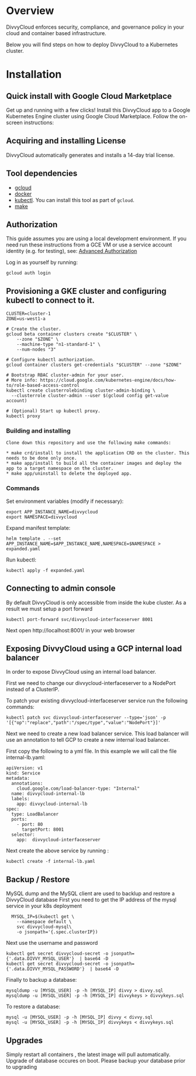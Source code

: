 
# Overview

DivvyCloud enforces security, compliance, and governance policy in your cloud and container based infrastructure.

Below you will find steps on how to deploy DivvyCloud to a Kubernetes cluster. 

# Installation

## Quick install with Google Cloud Marketplace

Get up and running with a few clicks! Install this DivvyCloud app to a Google
Kubernetes Engine cluster using Google Cloud Marketplace. Follow the on-screen
instructions:

## Acquiring and installing License 

DivvyCloud automatically generates and installs a 14-day trial license.

## Tool dependencies

- [gcloud](https://cloud.google.com/sdk/)
- [docker](https://docs.docker.com/install/)
- [kubectl](https://kubernetes.io/docs/tasks/tools/install-kubectl/). You can install
  this tool as part of `gcloud`.
- [make](https://www.gnu.org/software/make/)

## Authorization

This guide assumes you are using a local development environment. If you need
run these instructions from a GCE VM or use a service account identity
(e.g. for testing), see: [Advanced Authorization](#advanced-authorization)

Log in as yourself by running:

```shell
gcloud auth login
```

## Provisioning a GKE cluster and configuring kubectl to connect to it.

```
CLUSTER=cluster-1
ZONE=us-west1-a

# Create the cluster.
gcloud beta container clusters create "$CLUSTER" \
    --zone "$ZONE" \
    --machine-type "n1-standard-1" \
    --num-nodes "3"

# Configure kubectl authorization.
gcloud container clusters get-credentials "$CLUSTER" --zone "$ZONE"

# Bootstrap RBAC cluster-admin for your user.
# More info: https://cloud.google.com/kubernetes-engine/docs/how-to/role-based-access-control
kubectl create clusterrolebinding cluster-admin-binding \
  --clusterrole cluster-admin --user $(gcloud config get-value account)

# (Optional) Start up kubectl proxy.
kubectl proxy
```



### Building and installing 
	Clone down this repository and use the following make commands:

	* make crd/install to install the application CRD on the cluster. This needs to be done only once.
	* make app/install to build all the container images and deploy the app to a target namespace on the cluster.
	* make app/uninstall to delete the deployed app.

### Commands

Set environment variables (modify if necessary):
```
export APP_INSTANCE_NAME=divvycloud
export NAMESPACE=divvycloud
```

Expand manifest template:
```
helm template . --set APP_INSTANCE_NAME=$APP_INSTANCE_NAME,NAMESPACE=$NAMESPACE > expanded.yaml
```

Run kubectl:
```
kubectl apply -f expanded.yaml
```

## Connecting to admin console

By default DivvyCloud is only accessible from inside the kube cluster. As a result we must setup a port forward

```
kubectl port-forward svc/divvycloud-interfaceserver 8001

```

Next open http://localhost:8001/ in your web browser

## Exposing DivvyCloud using a GCP internal load balancer

In order to expose DivvyCloud using an internal load balancer. 

First we need to change our divvycloud-interfaceserver to a NodePort instead of a ClusterIP. 

To patch your existing divvycloud-interfaceserver service run the following commands:
```
kubectl patch svc divvycloud-interfaceserver --type='json' -p '[{"op":"replace","path":"/spec/type","value":"NodePort"}]'
```

Next we need to create a new load balancer service. This load balancer will use an annotation to tell GCP to create a new internal load balancer.

First copy the following to a yml file. In this example we will call the file internal-lb.yaml:
```
apiVersion: v1
kind: Service
metadata:
  annotations:
    cloud.google.com/load-balancer-type: "Internal"
  name: divvycloud-internal-lb
  labels:
    app: divvycloud-internal-lb
spec:
  type: LoadBalancer
  ports:
    - port: 80
      targetPort: 8001
  selector:
    app:  divvycloud-interfaceserver
```

Next create the above service by running :
```
kubectl create -f internal-lb.yaml
```

## Backup / Restore

MySQL dump and the MySQL client are used to backlup and restore a DivvyCloud database
First you need to get the IP address of the mysql service in your k8s deployment 

```
  MYSQL_IP=$(kubectl get \
    --namespace default \
    svc divvycloud-mysql\
    -o jsonpath='{.spec.clusterIP})

```

Next use the username and password
```
kubectl get secret divvycloud-secret -o jsonpath={'.data.DIVVY_MYSQL_USER'}  | base64 -D
kubectl get secret divvycloud-secret -o jsonpath={'.data.DIVVY_MYSQL_PASSWORD'}  | base64 -D
```

Finally to backup a database:
```
mysqldump -u [MYSQL_USER] -p -h [MYSQL_IP] divvy > divvy.sql
mysqldump -u [MYSQL_USER] -p -h [MYSQL_IP] divvykeys > divvykeys.sql
```

To restore a database:

```
mysql -u [MYSQL_USER] -p -h [MYSQL_IP] divvy < divvy.sql
mysql -u [MYSQL_USER] -p -h [MYSQL_IP] divvykeys < divvykeys.sql
```

## Upgrades

 Simply restart all containers , the latest image will pull automatically. Upgrade of database occures on boot.
 Please backup your database prior to upgrading

